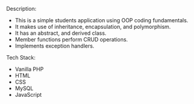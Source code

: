 Description:
- This is a simple students application using OOP coding fundamentals.
- It makes use of inheritance, encapsulation, and polymorphism.
- It has an  abstract, and derived class.
- Member functions perform CRUD operations.
- Implements exception handlers.

Tech Stack:
- Vanilla PHP
- HTML
- CSS
- MySQL
- JavaScript
